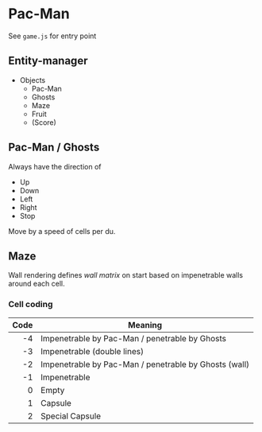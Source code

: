 Pac-Man
=======

See `game.js` for entry point

Entity-manager
--------------

* Objects
  * Pac-Man
  * Ghosts
  * Maze
  * Fruit
  * (Score)

Pac-Man / Ghosts
----------------

Always have the direction of

* Up
* Down
* Left
* Right
* Stop

Move by a speed of cells per du.

Maze
----

Wall rendering defines *wall matrix* on start based on impenetrable
walls around each cell.

### Cell coding ###

Code | Meaning 
----:| -------
-4   | Impenetrable by Pac-Man / penetrable by Ghosts
-3   | Impenetrable (double lines)
-2   | Impenetrable by Pac-Man / penetrable by Ghosts (wall)
-1   | Impenetrable
 0   | Empty
 1   | Capsule
 2   | Special Capsule
